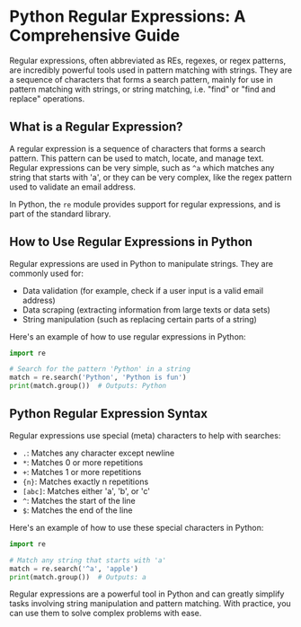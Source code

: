 # Python Regular Expressions: A Comprehensive Guide

Regular expressions, often abbreviated as REs, regexes, or regex patterns, are incredibly powerful tools used in pattern matching with strings. They are a sequence of characters that forms a search pattern, mainly for use in pattern matching with strings, or string matching, i.e. "find" or "find and replace" operations.

## What is a Regular Expression?

A regular expression is a sequence of characters that forms a search pattern. This pattern can be used to match, locate, and manage text. Regular expressions can be very simple, such as `^a` which matches any string that starts with 'a', or they can be very complex, like the regex pattern used to validate an email address.

In Python, the `re` module provides support for regular expressions, and is part of the standard library.

## How to Use Regular Expressions in Python

Regular expressions are used in Python to manipulate strings. They are commonly used for:

- Data validation (for example, check if a user input is a valid email address)
- Data scraping (extracting information from large texts or data sets)
- String manipulation (such as replacing certain parts of a string)

Here's an example of how to use regular expressions in Python:

```python
import re

# Search for the pattern 'Python' in a string
match = re.search('Python', 'Python is fun')
print(match.group())  # Outputs: Python
```

## Python Regular Expression Syntax

Regular expressions use special (meta) characters to help with searches:

- `.`: Matches any character except newline
- `*`: Matches 0 or more repetitions
- `+`: Matches 1 or more repetitions
- `{n}`: Matches exactly n repetitions
- `[abc]`: Matches either 'a', 'b', or 'c'
- `^`: Matches the start of the line
- `$`: Matches the end of the line

Here's an example of how to use these special characters in Python:

```python
import re

# Match any string that starts with 'a'
match = re.search('^a', 'apple')
print(match.group())  # Outputs: a
```

Regular expressions are a powerful tool in Python and can greatly simplify tasks involving string manipulation and pattern matching. With practice, you can use them to solve complex problems with ease.